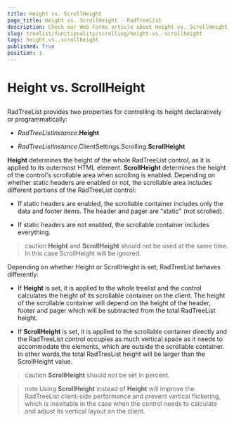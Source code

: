 ```yaml
---
title: Height vs. ScrollHeight
page_title: Height vs. ScrollHeight - RadTreeList
description: Check our Web Forms article about Height vs. ScrollHeight.
slug: treelist/functionality/scrolling/height-vs.-scrollheight
tags: height,vs.,scrollheight
published: True
position: 1
---
```


# Height vs. ScrollHeight



## 

RadTreeList provides two properties for controlling its height declaratively or programmatically:

* *RadTreeListInstance*.**Height**

* *RadTreeListInstance*.ClientSettings.Scrolling.**ScrollHeight**

**Height** determines the height of the whole RadTreeList control, as it is applied to its outermost HTML element. **ScrollHeight** determines the height of the control's scrollable area when scrolling is enabled. Depending on whether static headers are enabled or not, the scrollable area includes different portions of the RadTreeList control:

* If static headers are enabled, the scrollable container includes only the data and footer items. The header and pager are "static" (not scrolled).

* If static headers are not enabled, the scrollable container includes everything.

>caution  **Height** and **ScrollHeight** should not be used at the same time. In this case ScrollHeight will be ignored.
>


Depending on whether Height or ScrollHeight is set, RadTreeList behaves differently:

* If **Height** is set, it is applied to the whole treelist and the control calculates the height of its scrollable container on the client. The height of the scrollable container will depend on the height of the header, footer and pager which will be subtracted from the total RadTreeList height.

* If **ScrollHeight** is set, it is applied to the scrollable container directly and the RadTreeList control occupies as much vertical space as it needs to accommodate the elements, which are outside the scrollable container. In other words,the total RadTreeList height will be larger than the ScrollHeight value.

>caution  **ScrollHeight** should not be set in percent.
>




>note Using **ScrollHeight** instead of **Height** will improve the RadTreeList client-side performance and prevent vertical flickering, which is inevitable in the case when the control needs to calculate and adjust its vertical layout on the client.
>


